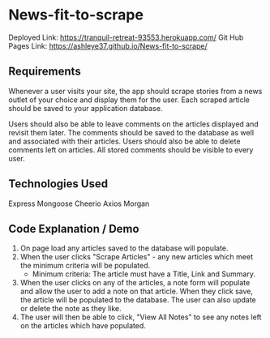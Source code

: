 # News-fit-to-scrape
Deployed Link: https://tranquil-retreat-93553.herokuapp.com/
Git Hub Pages Link: https://ashleye37.github.io/News-fit-to-scrape/ 

## Requirements
Whenever a user visits your site, the app should scrape stories from a news outlet of your choice and display them for the user. Each scraped article should be saved to your application database. 

Users should also be able to leave comments on the articles displayed and revisit them later. The comments should be saved to the database as well and associated with their articles. Users should also be able to delete comments left on articles. All stored comments should be visible to every user.

## Technologies Used
Express
Mongoose
Cheerio
Axios
Morgan

## Code Explanation / Demo
1. On page load any articles saved to the database will populate. 
2. When the user clicks "Scrape Articles" - any new articles which meet the minimum criteria will be populated. 
    - Minimum criteria: The article must have a Title, Link and Summary.
3. When the user clicks on any of the articles, a note form will populate and allow the user to add a note on that article. When they click save, the article will be populated to the database. The user can also update or delete the note as they like.
4. The user will then be able to click, "View All Notes" to see any notes left on the articles which have populated.